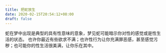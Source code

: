 ```yaml
---
title: 把蛇放生
date: 2020-02-15T20:54:12+08:00
draft: false
---
```


蛇在梦中出现是典型的具有性意味的意象，梦见蛇可能暗示你对性的感觉或是性生活的状态。
也许你最近有些欲求不满；也许性行为让你充满罪恶感，甚至感觉污秽；也可能你的性生活很美满，让你乐在其中。

